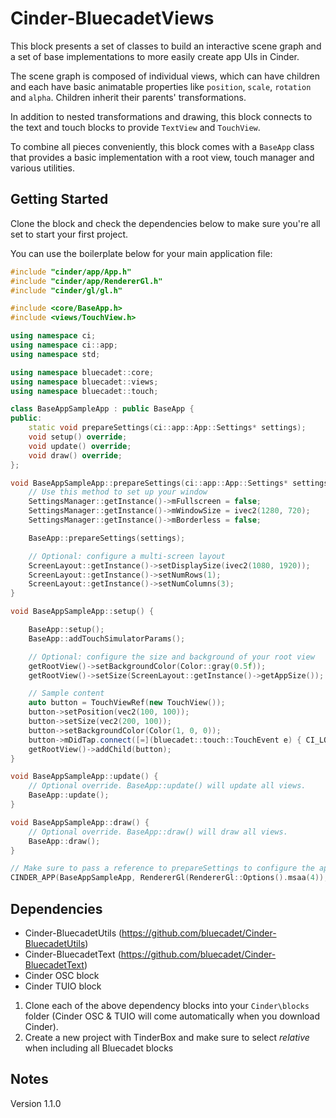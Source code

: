 # Cinder-BluecadetViews

This block presents a set of classes to build an interactive scene graph and a set of base implementations to more easily create app UIs in Cinder.

The scene graph is composed of individual views, which can have children and each have basic animatable properties like `position`, `scale`, `rotation` and `alpha`. Children inherit their parents' transformations.

In addition to nested transformations and drawing, this block connects to the text and touch blocks to provide `TextView` and `TouchView`.

To combine all pieces conveniently, this block comes with a `BaseApp` class that provides a basic implementation with a root view, touch manager and various utilities.

## Getting Started

Clone the block and check the dependencies below to make sure you're all set to start your first project.

You can use the boilerplate below for your main application file:

```c++
#include "cinder/app/App.h"
#include "cinder/app/RendererGl.h"
#include "cinder/gl/gl.h"

#include <core/BaseApp.h>
#include <views/TouchView.h>

using namespace ci;
using namespace ci::app;
using namespace std;

using namespace bluecadet::core;
using namespace bluecadet::views;
using namespace bluecadet::touch;

class BaseAppSampleApp : public BaseApp {
public:
	static void prepareSettings(ci::app::App::Settings* settings);
	void setup() override;
	void update() override;
	void draw() override;
};

void BaseAppSampleApp::prepareSettings(ci::app::App::Settings* settings) {
	// Use this method to set up your window
	SettingsManager::getInstance()->mFullscreen = false;
	SettingsManager::getInstance()->mWindowSize = ivec2(1280, 720);
	SettingsManager::getInstance()->mBorderless = false;

	BaseApp::prepareSettings(settings);

	// Optional: configure a multi-screen layout
	ScreenLayout::getInstance()->setDisplaySize(ivec2(1080, 1920));
	ScreenLayout::getInstance()->setNumRows(1);
	ScreenLayout::getInstance()->setNumColumns(3);
}

void BaseAppSampleApp::setup() {

	BaseApp::setup();
	BaseApp::addTouchSimulatorParams();

	// Optional: configure the size and background of your root view
	getRootView()->setBackgroundColor(Color::gray(0.5f));
	getRootView()->setSize(ScreenLayout::getInstance()->getAppSize());

	// Sample content
	auto button = TouchViewRef(new TouchView());
	button->setPosition(vec2(100, 100));
	button->setSize(vec2(200, 100));
	button->setBackgroundColor(Color(1, 0, 0));
	button->mDidTap.connect([=](bluecadet::touch::TouchEvent e) { CI_LOG_I("Button tapped"); });
	getRootView()->addChild(button);
}

void BaseAppSampleApp::update() {
	// Optional override. BaseApp::update() will update all views.
	BaseApp::update();
}

void BaseAppSampleApp::draw() {
	// Optional override. BaseApp::draw() will draw all views.
	BaseApp::draw();
}

// Make sure to pass a reference to prepareSettings to configure the app correctly. MSAA and other render options are optional.
CINDER_APP(BaseAppSampleApp, RendererGl(RendererGl::Options().msaa(4)), BaseAppSampleApp::prepareSettings);

```

## Dependencies

* Cinder-BluecadetUtils (https://github.com/bluecadet/Cinder-BluecadetUtils)
* Cinder-BluecadetText (https://github.com/bluecadet/Cinder-BluecadetText)
* Cinder OSC block
* Cinder TUIO block

1. Clone each of the above dependency blocks into your `Cinder\blocks` folder (Cinder OSC & TUIO will come automatically when you download Cinder). 
2. Create a new project with TinderBox and make sure to select *relative* when including all Bluecadet blocks

## Notes

Version 1.1.0
